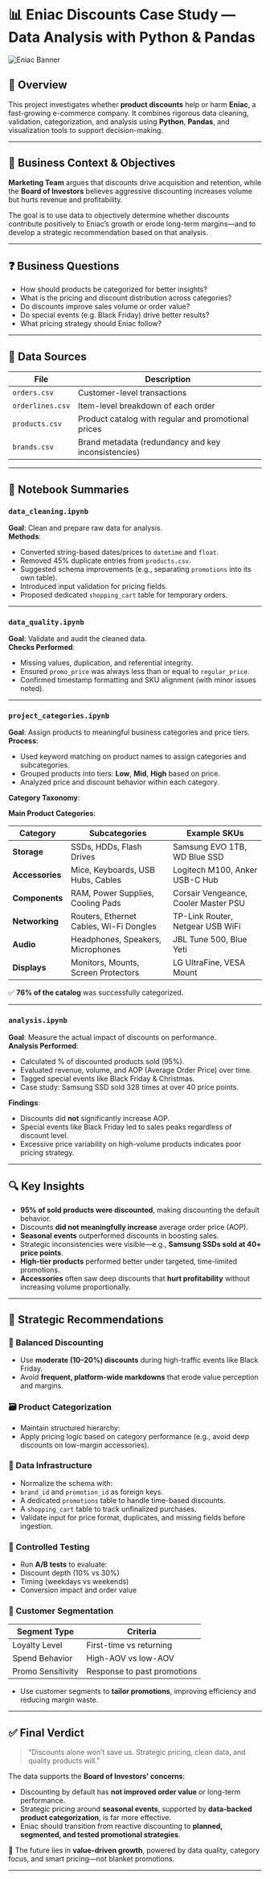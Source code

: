 # 📊 Eniac Discounts Case Study — Data Analysis with Python & Pandas

![Eniac Banner](./A_banner_image_for_a_project_titled_"Eniac_Discoun.png)

## 💼 Overview

This project investigates whether **product discounts** help or harm **Eniac**, a fast-growing e-commerce company. It combines rigorous data cleaning, validation, categorization, and analysis using **Python**, **Pandas**, and visualization tools to support decision-making.

---

## 🧠 Business Context & Objectives

**Marketing Team** argues that discounts drive acquisition and retention, while the **Board of Investors** believes aggressive discounting increases volume but hurts revenue and profitability.

The goal is to use data to objectively determine whether discounts contribute positively to Eniac’s growth or erode long-term margins—and to develop a strategic recommendation based on that analysis.

---

## ❓ Business Questions

- How should products be categorized for better insights?
- What is the pricing and discount distribution across categories?
- Do discounts improve sales volume or order value?
- Do special events (e.g. Black Friday) drive better results?
- What pricing strategy should Eniac follow?

---

## 📂 Data Sources

| File             | Description                                                |
|------------------|------------------------------------------------------------|
| `orders.csv`      | Customer-level transactions                               |
| `orderlines.csv`  | Item-level breakdown of each order                        |
| `products.csv`    | Product catalog with regular and promotional prices       |
| `brands.csv`      | Brand metadata (redundancy and key inconsistencies)       |

---

## 🧹 Notebook Summaries

### `data_cleaning.ipynb`

**Goal**: Clean and prepare raw data for analysis.  
**Methods**:
- Converted string-based dates/prices to `datetime` and `float`.
- Removed 45% duplicate entries from `products.csv`.
- Suggested schema improvements (e.g., separating `promotions` into its own table).
- Introduced input validation for pricing fields.
- Proposed dedicated `shopping_cart` table for temporary orders.

---

### `data_quality.ipynb`

**Goal**: Validate and audit the cleaned data.  
**Checks Performed**:
- Missing values, duplication, and referential integrity.
- Ensured `promo_price` was always less than or equal to `regular_price`.
- Confirmed timestamp formatting and SKU alignment (with minor issues noted).

---

### `project_categories.ipynb`

**Goal**: Assign products to meaningful business categories and price tiers.  
**Process**:
- Used keyword matching on product names to assign categories and subcategories.
- Grouped products into tiers: **Low**, **Mid**, **High** based on price.
- Analyzed price and discount behavior within each category.

**Category Taxonomy**:

**Main Product Categories**:

| Category       | Subcategories                             | Example SKUs                    |
|----------------|--------------------------------------------|---------------------------------|
| **Storage**     | SSDs, HDDs, Flash Drives                   | Samsung EVO 1TB, WD Blue SSD    |
| **Accessories** | Mice, Keyboards, USB Hubs, Cables          | Logitech M100, Anker USB-C Hub  |
| **Components**  | RAM, Power Supplies, Cooling Pads          | Corsair Vengeance, Cooler Master PSU |
| **Networking**  | Routers, Ethernet Cables, Wi-Fi Dongles    | TP-Link Router, Netgear USB WiFi |
| **Audio**       | Headphones, Speakers, Microphones          | JBL Tune 500, Blue Yeti         |
| **Displays**    | Monitors, Mounts, Screen Protectors        | LG UltraFine, VESA Mount        |

✅ **76% of the catalog** was successfully categorized.

---

### `analysis.ipynb`

**Goal**: Measure the actual impact of discounts on performance.  
**Analysis Performed**:
- Calculated % of discounted products sold (95%).
- Evaluated revenue, volume, and AOP (Average Order Price) over time.
- Tagged special events like Black Friday & Christmas.
- Case study: Samsung SSD sold 328 times at over 40 price points.

**Findings**:
- Discounts did **not** significantly increase AOP.
- Special events like Black Friday led to sales peaks regardless of discount level.
- Excessive price variability on high-volume products indicates poor pricing strategy.

---

## 🔍 Key Insights

- **95% of sold products were discounted**, making discounting the default behavior.
- Discounts **did not meaningfully increase** average order price (AOP).
- **Seasonal events** outperformed discounts in boosting sales.
- Strategic inconsistencies were visible—e.g., **Samsung SSDs sold at 40+ price points**.
- **High-tier products** performed better under targeted, time-limited promotions.
- **Accessories** often saw deep discounts that **hurt profitability** without increasing volume proportionally.

---

## 📝 Strategic Recommendations

### 🎯 Balanced Discounting

- Use **moderate (10–20%) discounts** during high-traffic events like Black Friday.
- Avoid **frequent, platform-wide markdowns** that erode value perception and margins.

### 🗃️ Product Categorization

- Maintain structured hierarchy:
- Apply pricing logic based on category performance (e.g., avoid deep discounts on low-margin accessories).

### 🧽 Data Infrastructure

- Normalize the schema with:
- `brand_id` and `promotion_id` as foreign keys.
- A dedicated `promotions` table to handle time-based discounts.
- A `shopping_cart` table to track unfinalized purchases.
- Validate input for price format, duplicates, and missing fields before ingestion.

### 🧪 Controlled Testing

- Run **A/B tests** to evaluate:
- Discount depth (10% vs 30%)
- Timing (weekdays vs weekends)
- Conversion impact and order value

### 👤 Customer Segmentation

| Segment Type     | Criteria                                   |
|------------------|--------------------------------------------|
| Loyalty Level    | First-time vs returning                    |
| Spend Behavior   | High-AOV vs low-AOV                        |
| Promo Sensitivity| Response to past promotions                |

- Use customer segments to **tailor promotions**, improving efficiency and reducing margin waste.

---

## ✅ Final Verdict

> “Discounts alone won’t save us. Strategic pricing, clean data, and quality products will.”

The data supports the **Board of Investors' concerns**:

- Discounting by default has **not improved order value** or long-term performance.
- Strategic pricing around **seasonal events**, supported by **data-backed product categorization**, is far more effective.
- Eniac should transition from reactive discounting to **planned, segmented, and tested promotional strategies**.

📌 The future lies in **value-driven growth**, powered by data quality, category focus, and smart pricing—not blanket promotions.

---
